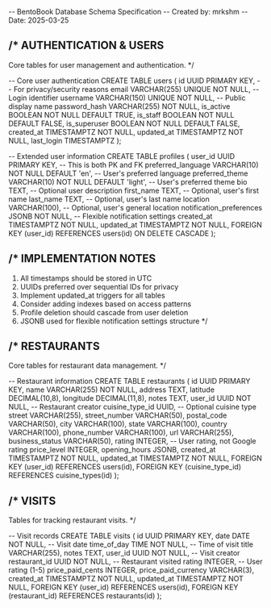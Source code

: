 -- BentoBook Database Schema Specification
-- Created by: mrkshm
-- Date: 2025-03-25

/*
AUTHENTICATION & USERS
---------------------
Core tables for user management and authentication.
*/

-- Core user authentication
CREATE TABLE users (
    id UUID PRIMARY KEY,  -- For privacy/security reasons
    email VARCHAR(255) UNIQUE NOT NULL,  -- Login identifier
    username VARCHAR(150) UNIQUE NOT NULL,  -- Public display name
    password_hash VARCHAR(255) NOT NULL,
    is_active BOOLEAN NOT NULL DEFAULT TRUE,
    is_staff BOOLEAN NOT NULL DEFAULT FALSE,
    is_superuser BOOLEAN NOT NULL DEFAULT FALSE,
    created_at TIMESTAMPTZ NOT NULL,
    updated_at TIMESTAMPTZ NOT NULL,
    last_login TIMESTAMPTZ
);

-- Extended user information
CREATE TABLE profiles (
    user_id UUID PRIMARY KEY,  -- This is both PK and FK
    preferred_language VARCHAR(10) NOT NULL DEFAULT 'en',  -- User's preferred language
    preferred_theme VARCHAR(10) NOT NULL DEFAULT 'light',  -- User's preferred theme
    bio TEXT,  -- Optional user description
    first_name TEXT,  -- Optional, user's first name
    last_name TEXT,  -- Optional, user's last name
    location VARCHAR(100),  -- Optional, user's general location
    notification_preferences JSONB NOT NULL,  -- Flexible notification settings
    created_at TIMESTAMPTZ NOT NULL,
    updated_at TIMESTAMPTZ NOT NULL,
    FOREIGN KEY (user_id) REFERENCES users(id) ON DELETE CASCADE
);

/*
IMPLEMENTATION NOTES
-------------------
1. All timestamps should be stored in UTC
2. UUIDs preferred over sequential IDs for privacy
3. Implement updated_at triggers for all tables
4. Consider adding indexes based on access patterns
5. Profile deletion should cascade from user deletion
6. JSONB used for flexible notification settings structure
*/

/*
RESTAURANTS
----------
Core tables for restaurant data management.
*/

-- Restaurant information
CREATE TABLE restaurants (
    id UUID PRIMARY KEY,
    name VARCHAR(255) NOT NULL,
    address TEXT,
    latitude DECIMAL(10,8),
    longitude DECIMAL(11,8),
    notes TEXT,
    user_id UUID NOT NULL,  -- Restaurant creator
    cuisine_type_id UUID,  -- Optional cuisine type
    street VARCHAR(255),
    street_number VARCHAR(50),
    postal_code VARCHAR(50),
    city VARCHAR(100),
    state VARCHAR(100),
    country VARCHAR(100),
    phone_number VARCHAR(100),
    url VARCHAR(255),
    business_status VARCHAR(50),
    rating INTEGER,  -- User rating, not Google rating
    price_level INTEGER,
    opening_hours JSONB,
    created_at TIMESTAMPTZ NOT NULL,
    updated_at TIMESTAMPTZ NOT NULL,
    FOREIGN KEY (user_id) REFERENCES users(id),
    FOREIGN KEY (cuisine_type_id) REFERENCES cuisine_types(id)
);

/*
VISITS
-----
Tables for tracking restaurant visits.
*/

-- Visit records
CREATE TABLE visits (
    id UUID PRIMARY KEY,
    date DATE NOT NULL,  -- Visit date
    time_of_day TIME NOT NULL,  -- Time of visit
    title VARCHAR(255),
    notes TEXT,
    user_id UUID NOT NULL,  -- Visit creator
    restaurant_id UUID NOT NULL,  -- Restaurant visited
    rating INTEGER,  -- User rating (1-5)
    price_paid_cents INTEGER,
    price_paid_currency VARCHAR(3),
    created_at TIMESTAMPTZ NOT NULL,
    updated_at TIMESTAMPTZ NOT NULL,
    FOREIGN KEY (user_id) REFERENCES users(id),
    FOREIGN KEY (restaurant_id) REFERENCES restaurants(id)
);
